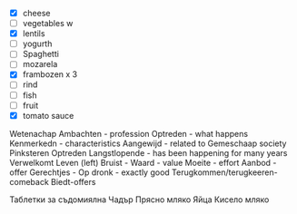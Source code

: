 - [x] cheese
- [ ] vegetables
w 
- [x] lentils
- [ ] yogurth
- [ ] Spaghetti
- [ ] mozarela
- [x] frambozen x 3
- [ ] rind
- [ ] fish
- [ ] fruit
- [x] tomato sauce

Wetenachap
Ambachten - profession
Optreden - what happens
Kenmerkedn - characteristics 
Aangewijd - related to 
Gemeschaap society 
Pinksteren
Optreden
Langstlopende - has been happening for many years
Verwelkomt
Leven (left)
Bruist - 
Waard - value
Moeite - effort
Aanbod - offer
Gerechtjes - 
Op dronk - exactly good 
Terugkommen/terugkeeren- comeback 
Biedt-offers



Таблетки за съдомиялна
Чадър
Прясно мляко
Яйца
Кисело мляко 